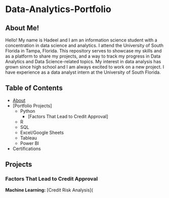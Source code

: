# Data-Analytics-Portfolio
## About Me!
Hello! My name is Hadeel and I am an information science student with a concentration in data science and analytics. I attend the University of South Florida in Tampa, Florida. This repository serves to showcase my skills and as a platform to share my projects, and a way to track my progress in Data Analytics and Data Science-related topics. My interest in data analysis has grown since high school and I am always excited to work on a new project. I have experience as a data analyst intern at the University of South Florida. 

## Table of Contents
* [About](https://github.com/Hadeelsm11/Data-Analytics-Portfolio/blob/main/README.md#about-me)
* [Portfolio Projects]
  * Python
    * [Factors That Lead to Credit Approval]
  * R
  * SQL
  * Excel/Google Sheets
  * Tableau
  * Power BI
* Certifications

## Projects

### Factors That Lead to Credit Approval
**Machine Learning:** [Credit Risk Analysis](
